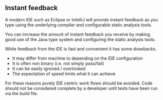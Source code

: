 ## Instant feedback

A modern IDE such as Eclipse or IntelliJ will provide instant feedback as you type using the underlying compiler and configurable static analysis tools.

You can increase the amount of instant feedback you receive by making good use of the Java type system and configuring the static analysis tools.

While feedback from the IDE is fast and convenient it has some drawbacks.

* It may differ from machine to depending on the IDE configuration
* It is often non binary (i.e. not simply pass/fail)
* It can be easily ignored / overlooked
* The expectation of speed limits what it can achieve
 
For these reasons purely IDE centric work flows should be avoided. Code should not be considered complete by a developer until tests have been run via the build file.
